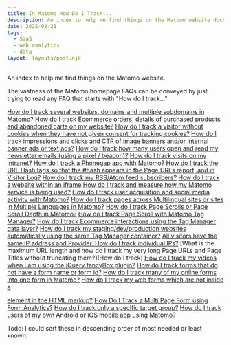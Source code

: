 ```yaml
---
title: In Matomo How Do I Track...
description: An index to help me find things on the Matomo website docs.
date: 2022-02-21
tags:
  - SaaS
  - web analytics
  - data
layout: layouts/post.njk
---
```


An index to help me find things on the Matomo website.  

The vastness of the Matomo homepage FAQs can be conveyed by just trying to read any FAQ that starts with "How do I track..."


[How do I track several websites, domains and multiple subdomains in Matomo?](https://matomo.org/faq/new-to-piwik/#faq_104)
[How do I track Ecommerce orders, details of purchased products and abandoned carts on my website?](https://matomo.org/faq/new-to-piwik/#faq_123)
[How do I track a visitor without cookies when they have not given consent for tracking cookies?](https://matomo.org/faq/new-to-piwik/#how-can-i-still-track-a-visitor-without-cookies-even-if-they-decline-the-cookie-consent)
[How do I track impressions and clicks and CTR of image banners and/or internal banner ads or text ads?](https://matomo.org/faq/how-to/#faq_19486)
[How do I track how many users open and read my newsletter emails (using a pixel / beacon)?](https://matomo.org/faq/how-to/#faq_25454)
[How do I track visits on my intranet?](https://matomo.org/faq/how-to/#faq_19)
[How do I track a Phonegap app with Matomo?](https://matomo.org/faq/how-to/#faq_20304)
[How do I track the URL Hash tags so that the #hash appears in the Page URLs report, and in Visitor Log?](https://matomo.org/faq/how-to/#faq_188)
[How do I track my RSS/Atom feed subscribers?](https://matomo.org/faq/how-to/#faq_99)
[How do I track a website within an iframe](https://matomo.org/faq/how-to/#how-do-i-track-a-website-within-an-iframe)
[How do I track and measure how my Matomo service is being used?](https://matomo.org/faq/how-to/#faq_20982)
[How do I track user acquisition and social media activity with Matomo?](https://matomo.org/faq/how-to/#faq_24341)
[How do I track pages across Multilingual sites or sites in Multiple Languages in Matomo?](https://matomo.org/faq/how-to/#how-do-i-track-pages-across-multilingual-sites-or-sites-in-multiple-languages-in-matomo)
[How do I track Page Scrolls or Page Scroll Depth in Matomo?](https://matomo.org/faq/how-to/#how-do-i-track-page-scrolls-or-page-scroll-depth-in-matomo)
[How do I track Page Scroll with Matomo Tag Manager?](https://matomo.org/faq/tag-manager/#how-do-i-track-page-scroll-with-matomo-tag-manager)
[How do I track Ecommerce interactions using the Tag Manager data layer?](https://matomo.org/faq/tag-manager/#faq_35847)
[How do I track my staging/dev/production websites automatically using the same Tag Manager container?](https://matomo.org/faq/tag-manager/#how-do-i-track-my-staging-dev-production-websites-automatically-using-the-same-tag-manager-container)
[All visitors have the same IP address and Provider. How do I track individual IPs?](https://matomo.org/faq/troubleshooting/#faq_17710)
[What is the maximum URL length and how do I track my very long Page URLs and Page Titles without truncating them?](How do I track)
[How do I track my videos when I am using the jQuery fancyBox plugin?](https://matomo.org/faq/media-analytics/#faq_22765)
[How do I track forms that do not have a form name or form id?](https://matomo.org/faq/form-analytics/#faq_23766)
[How do I track many of my online forms into one form in Matomo?](https://matomo.org/faq/form-analytics/#faq_23764)
[How do I track my web forms which are not inside a <form> element in the HTML markup?](https://matomo.org/faq/form-analytics/#faq_23770)
[How Do I Track a Multi Page Form using Form Analytics?](https://matomo.org/faq/form-analytics/#how-do-i-track-a-multi-page-form-using-form-analytics)
[How do I track only a specific target group?](https://matomo.org/faq/heatmap-session-recording/#faq_24231)
[How do I track users of my own Android or iOS mobile app using Matomo?](https://matomo.org/faq/mobile-app/#im-looking-for-a-way-to-track-users-of-my-own-mobile-app-using-matomo)


Todo: I could sort these in descending order of most needed or least known.  
